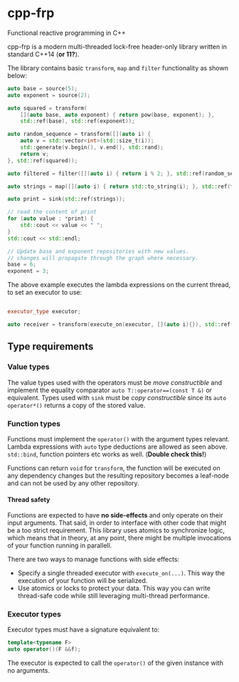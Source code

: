 # cpp-frp
Functional reactive programming in C++

cpp-frp is a modern multi-threaded lock-free header-only library written in standard C++14 (**or 11?**).

The library contains basic `transform`, `map` and `filter` functionality as shown below:

```C++
auto base = source(5);
auto exponent = source(2);

auto squared = transform(
	[](auto base, auto exponent) { return pow(base, exponent); },
	std::ref(base), std::ref(exponent));

auto random_sequence = transform([](auto i) {
	auto v = std::vector<int>(std::size_t(i));
	std::generate(v.begin(), v.end(), std::rand);
	return v;
}, std::ref(squared));

auto filtered = filter([](auto i) { return i % 2; }, std::ref(random_sequence));

auto strings = map([](auto i) { return std::to_string(i); }, std::ref(filtered));

auto print = sink(std::ref(strings));

// read the content of print
for (auto value : *print) {
	std::cout << value << " ";
}
std::cout << std::endl;

// Update base and exponent repositories with new values.
// changes will propagate through the graph where necessary.
base = 6;
exponent = 3;
```

The above example executes the lambda expressions on the current thread, to set an executor to use:

```C++

executor_type executor;

auto receiver = transform(execute_on(executor, [](auto i){}), std::ref(provider));
```

## Type requirements
### Value types
The value types used with the operators must be *move constructible* and implement the equality comparator ```auto T::operator==(const T &)``` or equivalent.
Types used with ```sink``` must be *copy constructible* since its ```auto operator*()``` returns a copy of the stored value.

### Function types
Functions must implement the ```operator()``` with the argument types relevant. Lambda expressions with ```auto``` type deductions are allowed as seen above. ```std::bind```, function pointers etc works as well. (**Double check this!**)

Functions can return ```void``` for ```transform```, the function will be executed on any dependency changes but the resulting repository becomes a leaf-node and can not be used by any other repository.

#### Thread safety
Functions are expected to have **no side-effects** and only operate on their input arguments. That said, in order to interface with other code that might be a too strict requirement. This library uses atomics to synchronize logic, which means that in theory, at any point, there might be multiple invocations of your function running in parallell.

There are two ways to manage functions with side effects:
 - Specify a single threaded executor with ```execute_on(...)```. This way the execution of your function will be serialized.
 - Use atomics or locks to protect your data. This way you can write thread-safe code while still leveraging multi-thread performance.

### Executor types
Executor types must have a signature equivalent to:
```C++
template<typename F>
auto operator()(F &&f);
```

The executor is expected to call the ```operator()``` of the given instance with no arguments.